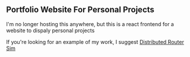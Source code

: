 ## Portfolio Website For Personal Projects

I'm no longer hosting this anywhere, but this is a react frontend for a website to dispaly personal projects

If you're looking for an example of my work, I suggest [Distributed Router Sim]([url](https://github.com/hud987/DistributedRouters))



